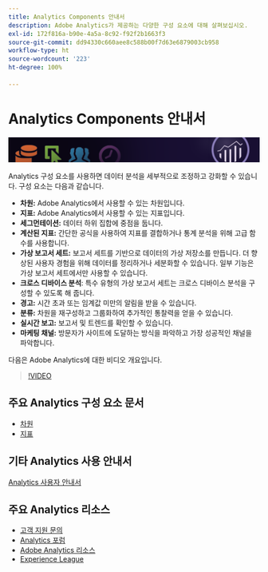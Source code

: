 ```yaml
---
title: Analytics Components 안내서
description: Adobe Analytics가 제공하는 다양한 구성 요소에 대해 살펴보십시오.
exl-id: 172f816a-b90e-4a5a-8c92-f92f2b1663f3
source-git-commit: dd94330c660aee8c588b00f7d63e6879003cb958
workflow-type: ht
source-wordcount: '223'
ht-degree: 100%

---
```


# Analytics Components 안내서

![배너](../../assets/doc_banner_components.png)

Analytics 구성 요소를 사용하면 데이터 분석을 세부적으로 조정하고 강화할 수 있습니다. 구성 요소는 다음과 같습니다.

* **차원:** Adobe Analytics에서 사용할 수 있는 차원입니다.
* **지표:** Adobe Analytics에서 사용할 수 있는 지표입니다.
* **세그먼테이션:** 데이터 하위 집합에 중점을 둡니다.
* **계산된 지표:** 간단한 공식을 사용하여 지표를 결합하거나 통계 분석을 위해 고급 함수를 사용합니다.
* **가상 보고서 세트:** 보고서 세트를 기반으로 데이터의 가상 저장소를 만듭니다. 더 향상된 사용자 경험을 위해 데이터를 정리하거나 세분화할 수 있습니다. 일부 기능은 가상 보고서 세트에서만 사용할 수 있습니다.
* **크로스 디바이스 분석**: 특수 유형의 가상 보고서 세트는 크로스 디바이스 분석을 구성할 수 있도록 해 줍니다.
* **경고:** 시간 초과 또는 임계값 미만의 알림을 받을 수 있습니다.
* **분류:** 차원을 재구성하고 그룹화하여 추가적인 통찰력을 얻을 수 있습니다.
* **실시간 보고:** 보고서 및 트렌드를 확인할 수 있습니다.
* **마케팅 채널:** 방문자가 사이트에 도달하는 방식을 파악하고 가장 성공적인 채널을 파악합니다.

다음은 Adobe Analytics에 대한 비디오 개요입니다.

>[!VIDEO](https://video.tv.adobe.com/v/27429/?quality=12)

## 주요 Analytics 구성 요소 문서

* [차원](dimensions/overview.md)
* [지표](metrics/overview.md)

## 기타 Analytics 사용 안내서

[Analytics 사용자 안내서](https://experienceleague.adobe.com/docs/analytics.html)

## 주요 Analytics 리소스

* [고객 지원 문의](https://experienceleague.adobe.com/?support-solution=Analytics#support)
* [Analytics 포럼](https://forums.adobe.com/community/experience-cloud/analytics-cloud/analytics)
* [Adobe Analytics 리소스](https://forums.adobe.com/message/10660755)
* [Experience League](https://landing.adobe.com/experience-league/)
